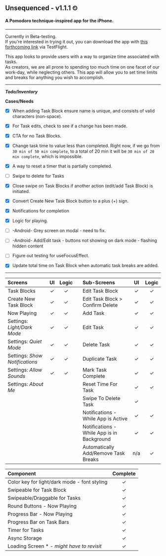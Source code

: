 ## Unsequenced - v1.1.1 ⏲
#### A Pomodoro technique-inspired app for the iPhone. 
----

Currently in Beta-testing.<br />
If you're interested in trying it out, you can download the app with [this forthcoming link](#) via TestFlight.

This app looks to provide users with a way to organize time associated with tasks.<br />
As creators, we are all prone to spending too much time on one facet of our work-day, while neglecting others. This app will allow you to set time limits and breaks for anything you wish to accomplish.

----
___Todo/Inventory___

**Cases/Needs**
* [x] When adding Task Block ensure name is unique, and consists of valid characters (non-space).
* [x] For Task edits, check to see if a change has been made.
* [x] CTA for no Task Blocks.
* [x] Change task time to value less than completed. Right now, if we go from ```30 min of 50 min complete```, to a total of 20 min it will be ```30 min of 20 min complete```, which is impossible.
* [x] A way to reset a timer that is partially completed.
* [ ] Swipe to delete for Tasks
* [x] Close swipe on Task Blocks if another action (edit/add Task Block) is initiated.
* [x] Convert Create New Task Block button to a plus (+) sign.
* [x] Notifications for completion
* [x] Logic for playing.
* [ ] -Android- Grey screen on modal - need to fix.
* [ ] -Android- Add/Edit task - buttons not showing on dark mode - flashing hidden content
* [ ] Figure out testing for useFocusEffect.
* [x] Update total time on Task Block when automatic task breaks are added.


----
|  Screens  | UI  | Logic  | | Sub-Screens  | UI  | Logic  |
| :----- | :-----: | :-----: | :------- | :------| :------: | :------: |
| Task Blocks  | ✓  | ✓ || Edit Task Block  | ✓ | ✓ |
| Create New Task Block  | ✓ | ✓  || Edit Task Block > Confirm Delete  | ✓ | ✓ |
|  Now Playing  | ✓  | ✓ ||  Add Task  | ✓ | ✓ |
| Settings: *Light/Dark Mode*  |  ✓ | ✓ || Edit Task |  ✓  | ✓ |
| Settings: *Quiet Mode* |  ✓ | ✓ || Delete Task | ✓  | ✓  |
| Settings: *Show Notifications*|✓|✓|											 | Duplicate Task | ✓| ✓|
| Settings: *Allow Sounds* |✓|✓|											 | Mark Task Complete | ✓| ✓|
| Settings: *About Me*  |||                       | Reset Time For Task | ✓| ✓|
||||                       | Swipe To Delete Task | ✓ |  |
||||                        | Notifications - While App is Active | ✓| ✓|
||||                        | Notifications - While App is in Background | ✓ | ✓|
||||                        | Automatically Add/Remove Task Breaks | n/a| ✓|

| Component | Complete |
| :--------  | :------:|
| Color key for light/dark mode - font styling | ✓ |
| Swipeable for Task Block | ✓ |
| Swipeable/Draggable for Tasks | ✓ |
| Round Buttons - Now Playing | ✓ |
| Progress Bar - Now Playing | ✓ |
| Progress Bar on Task Bars | ✓ |
| Timer for Tasks | ✓ |
| Async Storage | ✓ |
| Loading Screen * - *might have to revisit* |✓|


